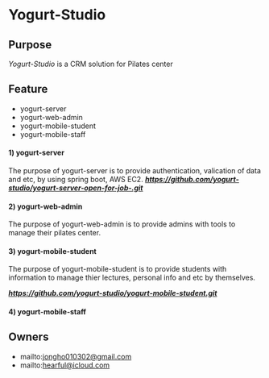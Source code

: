 # Yogurt-Studio

## Purpose

_Yogurt-Studio_ is a CRM solution for Pilates center

## Feature

- yogurt-server
- yogurt-web-admin
- yogurt-mobile-student
- yogurt-mobile-staff

#### 1) yogurt-server

The purpose of yogurt-server is to provide authentication, valication of data and etc, by using spring boot, AWS EC2.
***https://github.com/yogurt-studio/yogurt-server-open-for-job-.git***

#### 2) yogurt-web-admin

The purpose of yogurt-web-admin is to provide admins with tools to manage their pilates center.

#### 3) yogurt-mobile-student

The purpose of yogurt-mobile-student is to provide students with information to manage thier lectures, personal info and etc by themselves.

***https://github.com/yogurt-studio/yogurt-mobile-student.git***

#### 4) yogurt-mobile-staff

## Owners

- mailto:jongho010302@gmail.com
- mailto:hearful@icloud.com
